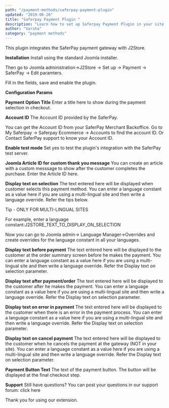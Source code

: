 ```yaml
---
path: "/payment-methods/saferpay-payment-plugin"
updated: "2019-06-26"
title: "Saferpay Payment Plugin "
description: "Learn how to set up Saferpay Payment Plugin in your site."
author: "Varsha"
category: "payment methods"
---
```


This plugin integrates the SaferPay payment gateway with J2Store.

**Installation**
Install using the standard Joomla installer.

Then go to Joomla administration->J2Store → Set up → Payment → SaferPay → Edit paramters.

Fill in the fields, save and enable the plugin.

**Configuration Params**

**Payment Option Title**
Enter a title here to show during the payment selection in checkout.

**Account ID**
The Account ID provided by the SaferPay.

You can get the Account ID from your SaferPay Merchant Backoffice. Go to My Saferpay → Saferpay Ecommerce → Accounts to find the account ID. Or Contact SaferPay support to know your Account ID.

**Enable test mode**
Set yes to test the plugin's integration with the SaferPay test server.

**Joomla Article ID for custom thank you message**
You can create an article with a custom messsage to show after the customer completes the purchase. Enter the Article ID here.

**Display text on selection**
The text entered here will be displayed when customer selects this payment method.
You can enter a language constant as a value here if you are using a multi-lingual site and then write a language override. Refer the tips below.

Tip - ONLY FOR MULTI-LINGUAL SITES

For example, enter a language constant:J2STORE_TEXT_TO_DISPLAY_ON_SELECTION

Now you can go to Joomla admin-> Language Manager->Overrides and create overrides for the language constant in all your languages.

**Display text before payment**
The text entered here will be displayed to the customer at the order summary screen before he makes the payment.
You can enter a language constant as a value here if you are using a multi-lingual site and then write a language override. Refer the Display text on selection parameter.

**Display text after payment/order**
The text entered here will be displayed to the customer after he makes the payment.
You can enter a language constant as a value here if you are using a multi-lingual site and then write a language override. Refer the Display text on selection parameter.

**Display text on error in payment**
The text entered here will be displayed to the customer when there is an error in the payment process.
You can enter a language constant as a value here if you are using a multi-lingual site and then write a language override. Refer the Display text on selection parameter.

**Display text on cancel payment**
The text entered here will be displayed to the customer when he cancels the payment at the gateway (NOT in your site).
You can enter a language constant as a value here if you are using a multi-lingual site and then write a language override. Refer the Display text on selection parameter.

**Payment Button Text**
The text of the payment button. The button will be displayed at the final checkout step.

**Support**
Still have questions? You can post your questions in our support forum: <link-text url = "http://j2store.org/forum/index.html" target = "_blank" rel = "noopener">click here</link-text>
                                                                                   
Thank you for using our extension.

